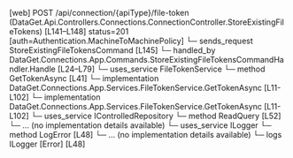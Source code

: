 [web] POST /api/connection/{apiType}/file-token  (DataGet.Api.Controllers.Connections.ConnectionController.StoreExistingFileTokens)  [L141–L148] status=201 [auth=Authentication.MachineToMachinePolicy]
  └─ sends_request StoreExistingFileTokensCommand [L145]
    └─ handled_by DataGet.Connections.App.Commands.StoreExistingFileTokensCommandHandler.Handle [L24–L79]
      └─ uses_service FileTokenService
        └─ method GetTokenAsync [L41]
          └─ implementation DataGet.Connections.App.Services.FileTokenService.GetTokenAsync [L11-L102]
          └─ implementation DataGet.Connections.App.Services.FileTokenService.GetTokenAsync [L11-L102]
      └─ uses_service IControlledRepository<FileToken>
        └─ method ReadQuery [L52]
          └─ ... (no implementation details available)
      └─ uses_service ILogger<StoreExistingFileTokensCommandHandler>
        └─ method LogError [L48]
          └─ ... (no implementation details available)
      └─ logs ILogger<StoreExistingFileTokensCommandHandler> [Error] [L48]

